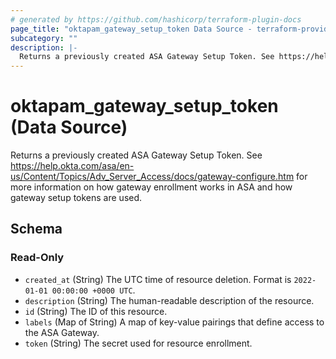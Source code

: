 ```yaml
---
# generated by https://github.com/hashicorp/terraform-plugin-docs
page_title: "oktapam_gateway_setup_token Data Source - terraform-provider-oktapam"
subcategory: ""
description: |-
  Returns a previously created ASA Gateway Setup Token. See https://help.okta.com/asa/en-us/Content/Topics/AdvServerAccess/docs/gateway-configure.htm for more information on how gateway enrollment works in ASA and how gateway setup tokens are used.
---
```


# oktapam_gateway_setup_token (Data Source)

Returns a previously created ASA Gateway Setup Token. See https://help.okta.com/asa/en-us/Content/Topics/Adv_Server_Access/docs/gateway-configure.htm for more information on how gateway enrollment works in ASA and how gateway setup tokens are used.



<!-- schema generated by tfplugindocs -->
## Schema

### Read-Only

- `created_at` (String) The UTC time of resource deletion. Format is `2022-01-01 00:00:00 +0000 UTC`.
- `description` (String) The human-readable description of the resource.
- `id` (String) The ID of this resource.
- `labels` (Map of String) A map of key-value pairings that define access to the ASA Gateway.
- `token` (String) The secret used for resource enrollment.


